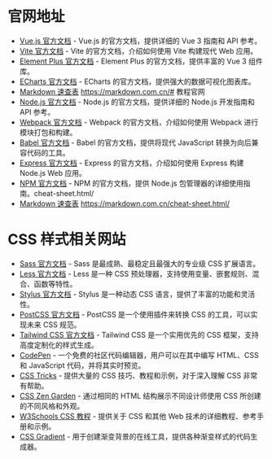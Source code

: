 
# 官网地址

- [Vue.js 官方文档](https://vuejs.org/) - Vue.js 的官方文档，提供详细的 Vue 3 指南和 API 参考。
- [Vite 官方文档](https://vitejs.dev/) - Vite 的官方文档，介绍如何使用 Vite 构建现代 Web 应用。
- [Element Plus 官方文档](https://element-plus.org/) - Element Plus 的官方文档，提供丰富的 Vue 3 组件库。
- [ECharts 官方文档](https://echarts.apache.org/) - ECharts 的官方文档，提供强大的数据可视化图表库。
- [Markdown 速查表](https://markdown.com.cn/cheat-sheet.html)  https://markdown.com.cn/# 教程官网
- [Node.js 官方文档](https://nodejs.org/en/docs/) - Node.js 的官方文档，提供详细的 Node.js 开发指南和 API 参考。
- [Webpack 官方文档](https://webpack.js.org/) - Webpack 的官方文档，介绍如何使用 Webpack 进行模块打包和构建。
- [Babel 官方文档](https://babeljs.io/) - Babel 的官方文档，提供将现代 JavaScript 转换为向后兼容代码的工具。
- [Express 官方文档](https://expressjs.com/) - Express 的官方文档，介绍如何使用 Express 构建 Node.js Web 应用。
- [NPM 官方文档](https://docs.npmjs.com/) - NPM 的官方文档，提供 Node.js 包管理器的详细使用指南。cheat-sheet.html/
- [Markdown 速查表](https://markdown.com.cn/cheat-sheet.html)  https://markdown.com.cn/cheat-sheet.html/

# CSS 样式相关网站

- [Sass 官方文档](https://sass-lang.com/) - Sass 是最成熟、最稳定且最强大的专业级 CSS 扩展语言。
- [Less 官方文档](http://lesscss.org/) - Less 是一种 CSS 预处理器，支持使用变量、嵌套规则、混合、函数等特性。
- [Stylus 官方文档](http://styluslang.com/) - Stylus 是一种动态 CSS 语言，提供了丰富的功能和灵活性。
- [PostCSS 官方文档](https://postcss.org/) - PostCSS 是一个使用插件来转换 CSS 的工具，可以实现未来 CSS 规范。
- [Tailwind CSS 官方文档](https://tailwindcss.com/) - Tailwind CSS 是一个实用优先的 CSS 框架，支持高度定制化的样式生成。
- [CodePen](https://codepen.io/) - 一个免费的社区代码编辑器，用户可以在其中编写 HTML、CSS 和 JavaScript 代码，并将其实时预览。
- [CSS Tricks](https://css-tricks.com/) - 提供大量的 CSS 技巧、教程和示例，对于深入理解 CSS 非常有帮助。
- [CSS Zen Garden](http://www.csszengarden.com/) - 通过相同的 HTML 结构展示不同设计师使用 CSS 所创建的不同风格和外观。
- [W3Schools CSS 教程](https://www.w3schools.com/css/) - 提供关于 CSS 和其他 Web 技术的详细教程、参考手册和示例。
- [CSS Gradient](https://cssgradient.io/) - 用于创建渐变背景的在线工具，提供各种渐变样式的代码生成器。